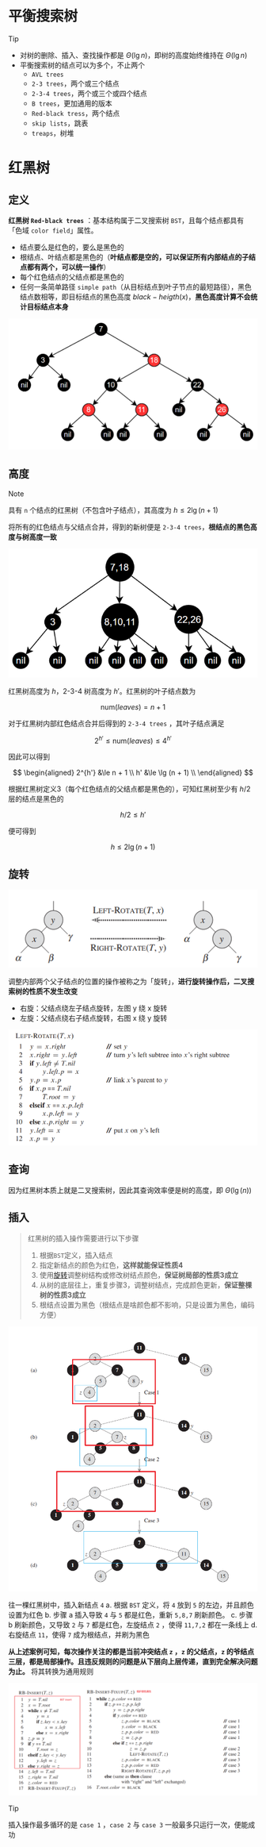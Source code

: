 
# 平衡搜索树

> [!tip]
> - 对树的删除、插入、查找操作都是 $\Theta(\lg n)$，即树的高度始终维持在 $\Theta(\lg n)$
> - 平衡搜索树的结点可以为多个，不止两个
>   - `AVL trees`
>   - `2-3 trees`，两个或三个结点
>   - `2-3-4 trees`，两个或三个或四个结点
>   - `B trees`，更加通用的版本
>   - `Red-black tress`，两个结点
>   - `skip lists`，跳表
>   - `treaps`，树堆


# 红黑树

## 定义

**红黑树 `Red-black trees`** ：基本结构属于二叉搜索树 `BST`，且每个结点都具有「色域 `color field`」属性。
- 结点要么是红色的，要么是黑色的
- 根结点、叶结点都是黑色的（**叶结点都是空的，可以保证所有内部结点的子结点都有两个，可以统一操作**）
- 每个红色结点的父结点都是黑色的
- 任何一条简单路径 `simple path`（从目标结点到叶子节点的最短路径），黑色结点数相等，即目标结点的黑色高度 $black-heigth(x)$，**黑色高度计算不会统计目标结点本身**


![alt|c,50](../../image/algorithm/blackTree.png)

## 高度

> [!note]
> 具有 `n` 个结点的红黑树（不包含叶子结点），其高度为 $h \le 2 \lg (n+1)$

将所有的红色结点与父结点合并，得到的新树便是 `2-3-4 trees`，**根结点的黑色高度与树高度一致**

![alt|c, 50](../../image/algorithm/blackTreeGroup.png)


红黑树高度为 $h$，2-3-4 树高度为 $h'$。红黑树的叶子结点数为

$$
    \text{num}(leaves) = n + 1
$$

对于红黑树内部红色结点合并后得到的 `2-3-4 trees` ，其叶子结点满足

$$
    2^{h'} \le \text{num}(leaves) \le 4^{h'}
$$

因此可以得到

$$
    \begin{aligned}
        2^{h'} &\le n + 1 \\
        h' &\le \lg (n + 1) \\
    \end{aligned}
$$

根据红黑树定义3（每个红色结点的父结点都是黑色的），可知红黑树至少有 $h/2$ 层的结点是黑色的

$$
    h/2 \le h'
$$

便可得到

$$
    h \le 2 \lg (n+1)
$$

## 旋转

![alt|c,40](../../image/algorithm/nodeRotation.png)

调整内部两个父子结点的位置的操作被称之为「旋转」，**进行旋转操作后，二叉搜索树的性质不发生改变**
- 右旋：父结点绕左子结点旋转，左图 y 绕 x 旋转
- 左旋：父结点绕右子结点旋转，右图 x 绕 y 旋转

![alt|c,60](../../image/algorithm/leftRotate.png)

## 查询

因为红黑树本质上就是二叉搜索树，因此其查询效率便是树的高度，即 $\Theta(\lg(n))$

## 插入

> 红黑树的插入操作需要进行以下步骤
> 1. 根据`BST`定义，插入结点
> 2. 指定新结点的颜色为红色，**这样就能保证性质4**
> 3. 使用[旋转](#旋转)调整树结构或修改树结点颜色，**保证树局部的性质3成立**
> 4. 从树的底层往上，重复步骤3，调整树结点，完成颜色更新，**保证整棵树的性质3成立**
> 5. 根结点设置为黑色（根结点是啥颜色都不影响，只是设置为黑色，编码方便）




![alt](../../image/algorithm/RB_insertExample.png)

往一棵红黑树中，插入新结点 `4`
a. 根据 `BST` 定义，将 `4` 放到 `5` 的左边，并且颜色设置为红色
b. 步骤 a 插入导致 `4` 与 `5` 都是红色，重新 `5,8,7` 刷新颜色。
c. 步骤 b 刷新颜色，又导致 `2` 与 `7` 都是红色，左旋结点 `2` ，使得 `11,7,2` 都在一条线上
d. 右旋结点 `11`，使得 `7` 成为根结点，并刷为黑色

**从上述案例可知，每次操作关注的都是当前冲突结点 `z` ，`z` 的父结点，`z` 的爷结点三层，都是局部操作。且违反规则的问题是从下层向上层传递，直到完全解决问题为止。** 将其转换为通用规则

![alt|c, 80](../../image/algorithm/RB_insert.png)

> [!tip]
> 插入操作最多循环的是 `case 1` ，`case 2` 与 `case 3` 一般最多只运行一次，便能成功

